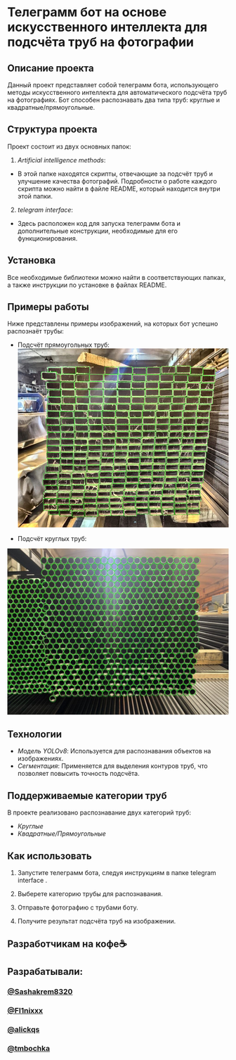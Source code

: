 # Телеграмм бот на основе искусственного интеллекта для подсчёта труб на фотографии
## Описание проекта
Данный проект представляет собой телеграмм бота, использующего методы искусственного интеллекта для автоматического подсчёта труб на фотографиях. Бот способен распознавать два типа труб: круглые и квадратные/прямоугольные.
## Структура проекта

Проект состоит из двух основных папок:

1. *Artificial intelligence methods*:
- В этой папке находятся скрипты, отвечающие за подсчёт труб и улучшение качества фотографий. Подробности о работе каждого скрипта можно найти в файле README, который находится внутри этой папки.

2. *telegram interface*:
- Здесь расположен код для запуска телеграмм бота и дополнительные конструкции, необходимые для его функционирования.

## Установка

Все необходимые библиотеки можно найти в соответствующих папках, а также инструкции по установке в файлах README.

## Примеры работы

Ниже представлены примеры изображений, на которых бот успешно распознаёт трубы:

- Подсчёт прямоугольных труб:
![Octocat](example/example1.jpg "Подсчёт прямоугольных труб")

- Подсчёт круглых труб:

![Octocat](example/example2.jpg "Подсчёт круглых труб")


## Технологии

- *Модель YOLOv8*: Используется для распознавания объектов на изображениях.
- *Сегментация*: Применяется для выделения контуров труб, что позволяет повысить точность подсчёта.

## Поддерживаемые категории труб

В проекте реализовано распознавание двух категорий труб:

- *Круглые*
- *Квадратные/Прямоугольные*

## Как использовать

1. Запустите телеграмм бота, следуя инструкциям в папке  telegram interface .
2. Выберете категорию трубы для распознавания.
3. Отправьте фотографию с трубами боту.

4. Получите результат подсчёта труб на изображении.

## Разработчикам на кофе☕️

## Разрабатывали:

### [@Sashakrem8320](https://github.com/Sashakrem8320)
### [@Fl1nixxx](https://github.com/Fl1nixxx)
### [@alickqs](https://github.com/alickqs)
### [@tmbochka](https://github.com/tmbochka)

